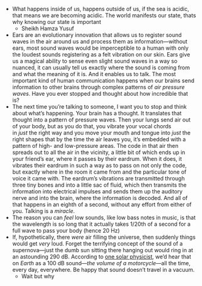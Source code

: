 - What happens inside of us, happens outside of us, if the sea is acidic, that means we are becoming acidic. The world manifests our state, thats why knowing our state is important
	- Sheikh Hamza Yusuf
- Ears are an evolutionary innovation that allows us to register sound waves in the air around us and process them as information—without ears, most sound waves would be imperceptible to a human with only the loudest sounds registering as a felt vibration on our skin. Ears give us a magical ability to sense even slight sound waves in a way so nuanced, it can usually tell us exactly where the sound is coming from and what the meaning of it is. And it enables us to talk. The most important kind of human communication happens when our brains send information to other brains through complex patterns of _air pressure waves_. Have you ever stopped and thought about how incredible that is?
- The next time you’re talking to someone, I want you to stop and think about what’s happening. Your brain has a thought. It translates that thought into a pattern of pressure waves. Then your lungs send air out of your body, but as you do that, you vibrate your vocal chords in _just_ the right way and you move your mouth and tongue into _just_ the right shapes that by the time the air leaves you, it’s embedded with a pattern of high- and low-pressure areas. The code in that air then spreads out to all the air in the vicinity, a little bit of which ends up in your friend’s ear, where it passes by their eardrum. When it does, it vibrates their eardrum in such a way as to pass on not only the code, but exactly where in the room it came from and the particular tone of voice it came with. The eardrum’s vibrations are transmitted through three tiny bones and into a little sac of fluid, which then transmits the information into electrical impulses and sends them up the auditory nerve and into the brain, where the information is decoded. And all of that happens in an eighth of a second, without any effort from either of you. Talking is a _miracle_.
- The reason you can _feel_ low sounds, like low bass notes in music, is that the wavelength is so long that it actually takes 1/20th of a second for a full wave to pass your body (hence 20 Hz)
- If, hypothetically, there _were_ air filling the universe, then suddenly things would get _very_ loud. Forget the terrifying concept of the sound of a supernova—just the dumb sun sitting there hanging out would ring in at an astounding 290 dB. According to [one solar physicist](https://www.reddit.com/r/askscience/comments/33xuxu/if_sound_could_travel_through_space_how_loud/), we’d hear that on _Earth_ as a 100 dB sound—_the volume of a motorcycle_—all the time, every day, everywhere. Be happy that sound doesn’t travel in a vacuum.
	- Wait but why